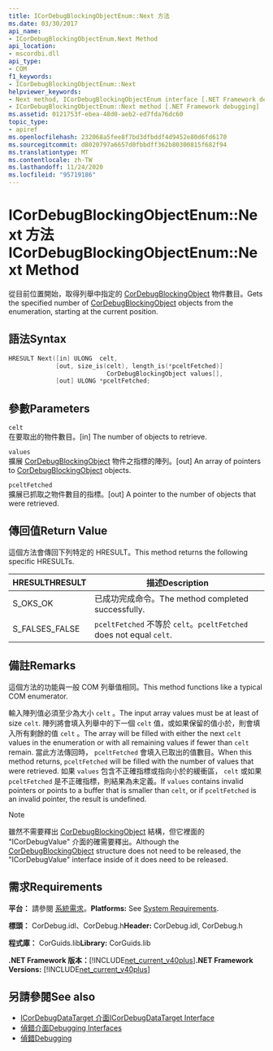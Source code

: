 ```yaml
---
title: ICorDebugBlockingObjectEnum::Next 方法
ms.date: 03/30/2017
api_name:
- ICorDebugBlockingObjectEnum.Next Method
api_location:
- mscordbi.dll
api_type:
- COM
f1_keywords:
- ICorDebugBlockingObjectEnum::Next
helpviewer_keywords:
- Next method, ICorDebugBlockingObjectEnum interface [.NET Framework debugging]
- ICorDebugBlockingObjectEnum::Next method [.NET Framework debugging]
ms.assetid: 0121753f-ebea-48d0-aeb2-ed7fda76dc60
topic_type:
- apiref
ms.openlocfilehash: 232068a5fee8f7bd3dfbddf4d9452e80d6fd6170
ms.sourcegitcommit: d8020797a6657d0fbbdff362b80300815f682f94
ms.translationtype: MT
ms.contentlocale: zh-TW
ms.lasthandoff: 11/24/2020
ms.locfileid: "95719186"
---
```

# <a name="icordebugblockingobjectenumnext-method"></a><span data-ttu-id="32952-102">ICorDebugBlockingObjectEnum::Next 方法</span><span class="sxs-lookup"><span data-stu-id="32952-102">ICorDebugBlockingObjectEnum::Next Method</span></span>

<span data-ttu-id="32952-103">從目前位置開始，取得列舉中指定的 [CorDebugBlockingObject](cordebugblockingobject-structure.md) 物件數目。</span><span class="sxs-lookup"><span data-stu-id="32952-103">Gets the specified number of [CorDebugBlockingObject](cordebugblockingobject-structure.md) objects from the enumeration, starting at the current position.</span></span>  
  
## <a name="syntax"></a><span data-ttu-id="32952-104">語法</span><span class="sxs-lookup"><span data-stu-id="32952-104">Syntax</span></span>  
  
```cpp  
HRESULT Next([in] ULONG  celt,  
             [out, size_is(celt), length_is(*pceltFetched)]  
                           CorDebugBlockingObject values[],  
             [out] ULONG *pceltFetched;  
```  
  
## <a name="parameters"></a><span data-ttu-id="32952-105">參數</span><span class="sxs-lookup"><span data-stu-id="32952-105">Parameters</span></span>  

 `celt`  
 <span data-ttu-id="32952-106">在要取出的物件數目。</span><span class="sxs-lookup"><span data-stu-id="32952-106">[in] The number of objects to retrieve.</span></span>  
  
 `values`  
 <span data-ttu-id="32952-107">擴展 [CorDebugBlockingObject](cordebugblockingobject-structure.md) 物件之指標的陣列。</span><span class="sxs-lookup"><span data-stu-id="32952-107">[out] An array of pointers to [CorDebugBlockingObject](cordebugblockingobject-structure.md) objects.</span></span>  
  
 `pceltFetched`  
 <span data-ttu-id="32952-108">擴展已抓取之物件數目的指標。</span><span class="sxs-lookup"><span data-stu-id="32952-108">[out] A pointer to the number of objects that were retrieved.</span></span>  
  
## <a name="return-value"></a><span data-ttu-id="32952-109">傳回值</span><span class="sxs-lookup"><span data-stu-id="32952-109">Return Value</span></span>  

 <span data-ttu-id="32952-110">這個方法會傳回下列特定的 HRESULT。</span><span class="sxs-lookup"><span data-stu-id="32952-110">This method returns the following specific HRESULTs.</span></span>  
  
|<span data-ttu-id="32952-111">HRESULT</span><span class="sxs-lookup"><span data-stu-id="32952-111">HRESULT</span></span>|<span data-ttu-id="32952-112">描述</span><span class="sxs-lookup"><span data-stu-id="32952-112">Description</span></span>|  
|-------------|-----------------|  
|<span data-ttu-id="32952-113">S_OK</span><span class="sxs-lookup"><span data-stu-id="32952-113">S_OK</span></span>|<span data-ttu-id="32952-114">已成功完成命令。</span><span class="sxs-lookup"><span data-stu-id="32952-114">The method completed successfully.</span></span>|  
|<span data-ttu-id="32952-115">S_FALSE</span><span class="sxs-lookup"><span data-stu-id="32952-115">S_FALSE</span></span>|<span data-ttu-id="32952-116">`pceltFetched` 不等於 `celt`。</span><span class="sxs-lookup"><span data-stu-id="32952-116">`pceltFetched` does not equal `celt`.</span></span>|  
  
## <a name="remarks"></a><span data-ttu-id="32952-117">備註</span><span class="sxs-lookup"><span data-stu-id="32952-117">Remarks</span></span>  

 <span data-ttu-id="32952-118">這個方法的功能與一般 COM 列舉值相同。</span><span class="sxs-lookup"><span data-stu-id="32952-118">This method functions like a typical COM enumerator.</span></span>  
  
 <span data-ttu-id="32952-119">輸入陣列值必須至少為大小 `celt` 。</span><span class="sxs-lookup"><span data-stu-id="32952-119">The input array values must be at least of size `celt`.</span></span> <span data-ttu-id="32952-120">陣列將會填入列舉中的下一個 `celt` 值，或如果保留的值小於，則會填入所有剩餘的值 `celt` 。</span><span class="sxs-lookup"><span data-stu-id="32952-120">The array will be filled with either the next `celt` values in the enumeration or with all remaining values if fewer than `celt` remain.</span></span> <span data-ttu-id="32952-121">當此方法傳回時， `pceltFetched` 會填入已取出的值數目。</span><span class="sxs-lookup"><span data-stu-id="32952-121">When this method returns, `pceltFetched` will be filled with the number of values that were retrieved.</span></span> <span data-ttu-id="32952-122">如果 `values` 包含不正確指標或指向小於的緩衝區， `celt` 或如果 `pceltFetched` 是不正確指標，則結果為未定義。</span><span class="sxs-lookup"><span data-stu-id="32952-122">If `values` contains invalid pointers or points to a buffer that is smaller than `celt`, or if `pceltFetched` is an invalid pointer, the result is undefined.</span></span>  
  
> [!NOTE]
> <span data-ttu-id="32952-123">雖然不需要釋出 [CorDebugBlockingObject](cordebugblockingobject-structure.md) 結構，但它裡面的 "ICorDebugValue" 介面的確需要釋出。</span><span class="sxs-lookup"><span data-stu-id="32952-123">Although the [CorDebugBlockingObject](cordebugblockingobject-structure.md) structure does not need to be released, the "ICorDebugValue" interface inside of it does need to be released.</span></span>  
  
## <a name="requirements"></a><span data-ttu-id="32952-124">需求</span><span class="sxs-lookup"><span data-stu-id="32952-124">Requirements</span></span>  

 <span data-ttu-id="32952-125">**平台：** 請參閱 [系統需求](../../get-started/system-requirements.md)。</span><span class="sxs-lookup"><span data-stu-id="32952-125">**Platforms:** See [System Requirements](../../get-started/system-requirements.md).</span></span>  
  
 <span data-ttu-id="32952-126">**標頭：** CorDebug.idl、CorDebug.h</span><span class="sxs-lookup"><span data-stu-id="32952-126">**Header:** CorDebug.idl, CorDebug.h</span></span>  
  
 <span data-ttu-id="32952-127">**程式庫：** CorGuids.lib</span><span class="sxs-lookup"><span data-stu-id="32952-127">**Library:** CorGuids.lib</span></span>  
  
 <span data-ttu-id="32952-128">**.NET Framework 版本：**[!INCLUDE[net_current_v40plus](../../../../includes/net-current-v40plus-md.md)]</span><span class="sxs-lookup"><span data-stu-id="32952-128">**.NET Framework Versions:** [!INCLUDE[net_current_v40plus](../../../../includes/net-current-v40plus-md.md)]</span></span>  
  
## <a name="see-also"></a><span data-ttu-id="32952-129">另請參閱</span><span class="sxs-lookup"><span data-stu-id="32952-129">See also</span></span>

- [<span data-ttu-id="32952-130">ICorDebugDataTarget 介面</span><span class="sxs-lookup"><span data-stu-id="32952-130">ICorDebugDataTarget Interface</span></span>](icordebugdatatarget-interface.md)
- [<span data-ttu-id="32952-131">偵錯介面</span><span class="sxs-lookup"><span data-stu-id="32952-131">Debugging Interfaces</span></span>](debugging-interfaces.md)
- [<span data-ttu-id="32952-132">偵錯</span><span class="sxs-lookup"><span data-stu-id="32952-132">Debugging</span></span>](index.md)
